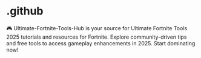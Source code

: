 # .github
🎮 Ultimate-Fortnite-Tools-Hub is your source for Ultimate Fortnite Tools 2025 tutorials and resources for Fortnite. Explore community-driven tips and free tools to access gameplay enhancements in 2025. Start dominating now!
